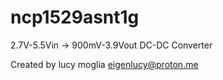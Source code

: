 # ncp1529asnt1g

2.7V-5.5Vin -> 900mV-3.9Vout DC-DC Converter

Created by lucy moglia <eigenlucy@proton.me>
